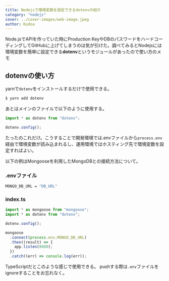 ```yaml
---
title: Nodejsで環境変数を設定できるdotenvの紹介
category: "nodejs"
cover: ../cover-images/web-image.jpeg
author: Kudoa
---
```


Node.jsでAPIを作っていた時にProduction KeyやDBのパスワードをハードコーディングしてGitHubに上げてしまうのは気が引けた。調べてみるとNodejsには環境変数を簡単に設定できる**dotenv**というモジュールがあったので使い方のメモ

## dotenvの使い方

yarnで`dotenv`をインストールするだけで使用できる。

```bash
$ yarn add dotenv
```

あとはメインのファイルで以下のように使用する。

```typescript
import * as dotenv from "dotenv";

dotenv.config();
```

たったのこれだけ。こうすることで開発環境では.envファイルから`process.env`経由で環境変数が読み込まれるし、運用環境ではホスティング先で環境変数を設定すればよい。

以下の例はMongooseを利用したMongoDBとの接続方法について。

### .envファイル

```bash
MONGO_DB_URL = "DB_URL"
```

### index.ts

```typescript
import * as mongoose from "mongoose";
import * as dotenv from "dotenv";

dotenv.config();

mongoose
  .connect(process.env.MONGO_DB_URL)
  .then((result) => {
    app.listen(8080);
  })
  .catch((err) => console.log(err));
```

TypeScriptだとこのような感じで使用できる。
pushする際は`.env`ファイルをignoreすることをお忘れなく。